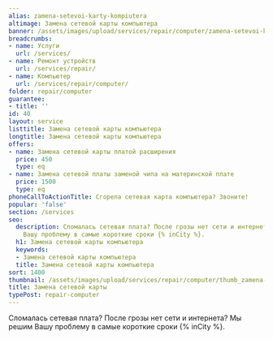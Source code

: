 ```yaml
---
alias: zamena-setevoi-karty-kompiutera
altimage: Замена сетевой карты компьютера
banner: /assets/images/upload/services/repair/computer/zamena-setevoi-karty-kompiutera.jpg
breadcrumbs:
- name: Услуги
  url: /services/
- name: Ремонт устройств
  url: /services/repair/
- name: Компьютер
  url: /services/repair/computer/
folder: repair/computer
guarantee:
- title: ''
id: 40
layout: service
listtitle: Замена сетевой карты компьютера
longtitle: Замена сетевой карты компьютера
offers:
- name: Замена сетевой карты платой расширения
  price: 450
  type: eq
- name: Замена сетевой платы заменой чипа на материнской плате
  price: 1500
  type: eq
phoneCallToActionTitle: Сгорела сетевая карта компьютера? Звоните!
popular: 'false'
section: /services
seo:
  description: Сломалась сетевая плата? После грозы нет сети и интернета? Мы решим
    Вашу проблему в самые короткие сроки {% inCity %}.
  h1: Замена сетевой карты компьютера
  keywords:
  - Замена сетевой карты компьютера
  title: Замена сетевой карты компьютера
sort: 1400
thumbnail: /assets/images/upload/services/repair/computer/thumb_zamena-setevoi-karty-kompiutera.jpg
title: Замена сетевой карты
typePost: repair-computer
---
```

Сломалась сетевая плата? После грозы нет сети и интернета? Мы решим Вашу проблему в самые короткие сроки {% inCity %}.